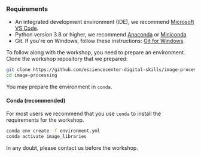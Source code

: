### Requirements

- An integrated development environment (IDE), we recommend [Microsoft VS Code](https://code.visualstudio.com/).
- Python version 3.8 or higher, we recommend [Anaconda](https://www.anaconda.com/products/individual) or
  [Miniconda](https://docs.conda.io/en/latest/miniconda.html) 
- Git. If you're on Windows, follow these instructions: [Git for Windows](https://carpentries.github.io/workshop-template/#shell).


To follow along with the workshop, you need to prepare an environment. Clone the workshop repository
that we prepared:

```bash
git clone https://github.com/esciencecenter-digital-skills/image-processing.git
cd image-processing

```

You may prepare the environment in `conda`.

#### Conda (recommended)
For most users we recommend that you use `conda` to install the requirements for the workshop.

```bash
conda env create -f environment.yml
conda activate image_libraries
```

In any doubt, please contact us before the workshop.
